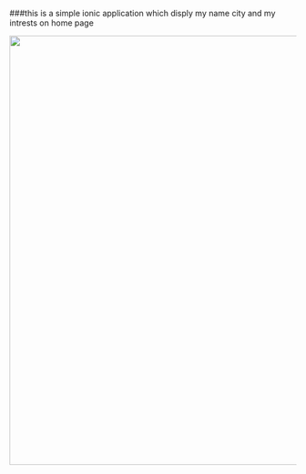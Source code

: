 ###this is a simple ionic application which disply my name city and my intrests on home page

<img src="ahsan-ionic" width="752">
